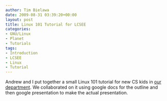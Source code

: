 ```yaml
---
author: Tim Bielawa
date: 2009-08-31 03:39:20+00:00
layout: post
title: Linux 101 Tutorial for LCSEE
categories:
- GNU/Linux
- Planet
- Tutorials
tags:
- Introduction
- LCSEE
- Linux
- Tutorial
---
```


Andrew and I put together a small Linux 101 tutorial for new CS kids in [our department](http://csee.wvu.edu). We collaborated on it using google docs for the outline and then google presentation to make the actual presentation.


